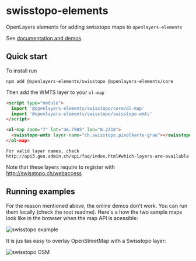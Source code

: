# swisstopo-elements

OpenLayers elements for adding swisstopo maps to `openlayers-elements`

See [documentation and demos](https://openlayers-elements.netlify.com).

## Quick start

To install run

```
npm add @openlayers-elements/swisstopo @openlayers-elements/core
```

Then add the WMTS layer to your `ol-map`

```html
<script type="module">
  import '@openlayers-elements/swisstopo/core/ol-map'
  import '@openlayers-elements/swisstopo/swisstopo-wmts'
</script>

<ol-map zoom="7" lat="46.7985" lon="8.2318">
  <swisstopo-wmts layer-name="ch.swisstopo.pixelkarte-grau"></swisstopo-wmts>
</ol-map>
```

    For valid layer names, check http://api3.geo.admin.ch/api/faq/index.html#which-layers-are-available

Note that these layers require to register with http://swisstopo.ch/webaccess

## Running examples

For the reason mentioned above, the online demos don't work. You can run them locally (check the
root readme). Here's a how the two sample maps look like in the browser when the map API is acessible:

![swisstopo example](https://raw.githubusercontent.com/openlayers-elements/openlayers-elements/master/elements/swisstopo-elements/assets/swisstopo.png)

It is jus tas easy to overlay OpenStreetMap with a Swisstopo layer:

![swisstopo OSM](https://raw.githubusercontent.com/openlayers-elements/openlayers-elements/master/elements/swisstopo-elements/assets/swisstopo+osm.png)
